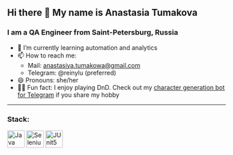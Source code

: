 ## Hi there 👋 My name is Anastasia Tumakova
### I am a QA Engineer from Saint-Petersburg, Russia

- 🌱 I’m currently learning automation and analytics
- 📫 How to reach me: 
    - Mail: anastasiya.tumakowa@gmail.com
    - Telegram: @reinylu (preferred)
- 😄 Pronouns: she/her
- 🧙‍♀️ Fun fact: I enjoy playing DnD. Check out my [character generation bot for Telegram](https://github.com/anstasiatum/i-need-a-hero) if you share my hobby
---
  ### Stack:
  <p align="left">
  <img align="center" src="https://cdn.jsdelivr.net/gh/devicons/devicon@latest/icons/java/java-original-wordmark.svg" height="40" width="40" alt="Java" />
  <img align="center" src="https://cdn.jsdelivr.net/gh/devicons/devicon@latest/icons/selenium/selenium-original.svg" height="40" width="40"  alt="Selenium" />
  <img align="center" src="https://cdn.jsdelivr.net/gh/devicons/devicon@latest/icons/junit/junit-original-wordmark.svg" height="40" width="40"  alt="JUnit5" />
